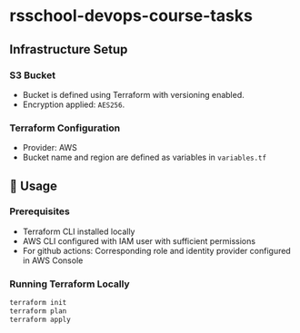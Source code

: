 # rsschool-devops-course-tasks

## Infrastructure Setup

### S3 Bucket

- Bucket is defined using Terraform with versioning enabled.
- Encryption applied: `AES256`.

### Terraform Configuration

- Provider: AWS
- Bucket name and region are defined as variables in `variables.tf`

## 🚀 Usage

### Prerequisites

- Terraform CLI installed locally
- AWS CLI configured with IAM user with sufficient permissions
- For github actions: Corresponding role and identity provider configured in AWS Console

### Running Terraform Locally

```bash
terraform init
terraform plan
terraform apply
```
